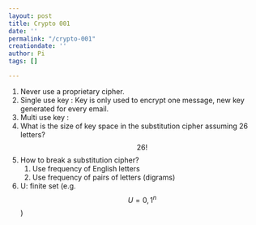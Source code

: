 ```yaml
---
layout: post
title: Crypto 001
date: ''
permalink: "/crypto-001"
creationdate: ''
author: Pi
tags: []

---
```

1. Never use a proprietary cipher.
2. Single use key : Key is only used to encrypt one message, new key generated for every email.
3. Multi use key :
4. What is the size of key space in the substitution cipher assuming 26 letters? <br> $$26!$$
5. How to break a substitution cipher?
   1. Use frequency of English letters
   2. Use frequency of pairs of letters (digrams)
6. U: finite set (e.g. $$U = {0,1}^n$$)